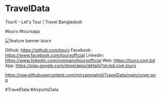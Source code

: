 # TravelData
TourX - Let's Tour | Travel Bangladesh



#tourx #tourxapp 

![feature banner tourx](https://user-images.githubusercontent.com/67466114/164779169-737750d7-a7b8-4d6e-890d-e45c572e8468.png)

Github: https://github.com/tourx
Facebook: https://www.facebook.com/tourxofficial
Linkedin: https://www.linkedin.com/company/tourxofficial
Web: https://tourx.com.bd
App: https://play.google.com/store/apps/details?id=bd.com.tourx

https://raw.githubusercontent.com/mirzamojahid/TravelData/main/cover.png


#TravelData #AirportsData
